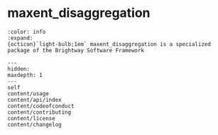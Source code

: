 # maxent_disaggregation

```{button-link} https://docs.brightway.dev
:color: info
:expand:
{octicon}`light-bulb;1em` maxent_disaggregation is a specialized package of the Brightway Software Framework
```

```{toctree}
---
hidden:
maxdepth: 1
---
self
content/usage
content/api/index
content/codeofconduct
content/contributing
content/license
content/changelog
```
